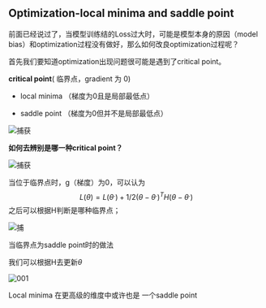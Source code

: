 ## Optimization-local minima and saddle point

前面已经说过了，当模型训练结的Loss过大时，可能是模型本身的原因（model bias）和optimization过程没有做好，那么如何改良optimization过程呢？

首先我们要知道optimization出现问题很可能是遇到了critical point。

**critical point**( 临界点，gradient 为 0)

- local minima （梯度为0且是局部最低点）

- saddle point  （梯度为0但并不是局部最低点）

![捕获](C:\Users\zjy\Desktop\机器学习\李宏毅《机器学习》\image\捕获.JPG)

**如何去辨别是哪一种critical point？**

![捕获](C:\Users\zjy\Desktop\机器学习\李宏毅《机器学习》\image\捕获.PNG)

当位于临界点时，g（梯度）为0，可以认为
$$
L(\theta) = L(\theta^. )+1/2(\theta-\theta^.)^TH(\theta-\theta^.)
$$
之后可以根据H判断是哪种临界点；

![捕](C:\Users\zjy\Desktop\机器学习\李宏毅《机器学习》\image\捕.PNG)

当临界点为saddle point时的做法

我们可以根据H去更新$\theta$

![001](C:\Users\zjy\Desktop\机器学习\李宏毅《机器学习》\image\001.PNG)

Local minima 在更高级的维度中或许也是 一个saddle point